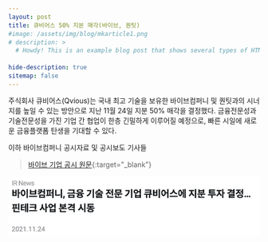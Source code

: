 ```yaml
---
layout: post
title: 큐비어스 50% 지분 매각(바이브, 퀀팃)
#image: /assets/img/blog/mkarticle1.png
# description: >
  # Howdy! This is an example blog post that shows several types of HTML content supported in this theme.

hide-description: true
sitemap: false
---
```


주식회사 큐비어스(Qvious)는 국내 최고 기술을 보유한 바이브컴퍼니 및 퀀팃과의 시너지를 높일 수 있는 방안으로 지난 11월 24일 지분 50% 매각을 결정했다.
금융전문성과 기술전문성을 가진 기업 간 협업이 한층 긴밀하게 이루어질 예정으로, 빠른 시일에 새로운 금융플랫폼 탄생을 기대할 수 있다.

이하 바이브컴퍼니 공시자료 및 공시보도 기사들

> [바이브 기업 공시 원문](https://vaiv.irpage.co.kr/#/main?irnews=46721&lang=kr){:target="_blank"}


[![200x200](/assets/img/blog/vaivir1.png)](https://www.wowtv.co.kr/NewsCenter/News/Read?articleId=A202111240298)
